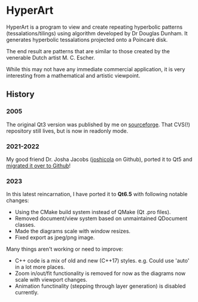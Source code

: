 # HyperArt
HyperArt is a program to view and create repeating hyperbolic patterns (tessalations/tilings) using algorithm developed by Dr Douglas Dunham. It generates hyperbolic tessalations projected onto a Poincaré disk. 

The end result are patterns that are similar to those created by the venerable Dutch artist M. C. Escher. 

While this may not have any immediate commercial application, it is very interesting from a mathematical and artistic viewpoint. 

## History
### 2005
The original Qt3 version was published by me on [sourceforge](https://hyperart.sourceforge.net). That CVS(!) repository still lives, but is now in readonly mode. 

### 2021-2022
My good friend Dr. Josha Jacobs ([joshicola](https://github.com/joshicola) on Github), ported it to Qt5 and [migrated it over to Github](https://github.com/joshicola/hyperart)!

### 2023
In this latest reincarnation, I have ported it to **Qt6.5** with following notable changes:
* Using the CMake build system instead of QMake (Qt .pro files).
* Removed document/view system based on unmaintained QDocument classes.
* Made the diagrams scale with window resizes. 
* Fixed export as jpeg/png image.

Many things aren't working or need to improve:
* C++ code is a mix of old and new (C++17) styles. e.g. Could use 'auto' in a lot more places.
* Zoom in/out/fit functionality is removed for now as the diagrams now scale with viewport changes.
* Animation functinality (stepping through layer generation) is disabled currently. 
